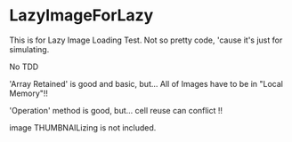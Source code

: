 LazyImageForLazy
================
This is for Lazy Image Loading Test.
Not so pretty code, 'cause it's just for simulating.

No TDD

'Array Retained' is good and basic, but...
All of Images have to be in "Local Memory"!!

'Operation' method is good, but...
cell reuse can conflict !!

image THUMBNAILizing is not included.
